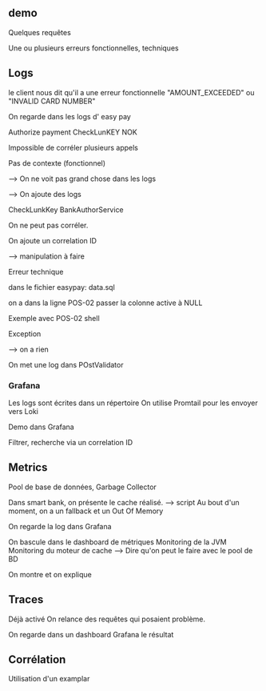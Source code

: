 ## demo 
Quelques requêtes

Une ou plusieurs erreurs fonctionnelles, techniques


## Logs

le client nous dit qu'il a une erreur fonctionnelle "AMOUNT_EXCEEDED" ou "INVALID CARD NUMBER"

On regarde dans les logs d' easy pay

Authorize payment
CheckLunKEY NOK

Impossible de corréler plusieurs appels

Pas de contexte (fonctionnel)

--> On ne voit pas grand chose dans les logs

--> On ajoute des logs

CheckLunkKey
BankAuthorService

On ne peut pas corréler.

On ajoute un correlation ID

--> manipulation à faire

Erreur technique

dans le fichier easypay:
data.sql

on a dans la ligne POS-02 passer la colonne active à NULL

Exemple avec POS-02 shell 

Exception

--> on a rien

On met une log dans POstValidator 

### Grafana

Les logs sont écrites dans un répertoire 
On utilise Promtail pour les envoyer vers Loki

Demo dans Grafana

Filtrer, recherche via un correlation ID

## Metrics
Pool de base de données, Garbage Collector

Dans smart bank, on présente le cache réalisé.
--> script
Au bout d'un moment, on a un fallback et un Out Of Memory

On regarde la log dans Grafana

On bascule dans le dashboard de métriques
Monitoring de la JVM
Monitoring du moteur de cache
--> Dire qu'on peut le faire avec le pool de BD

On montre et on explique

## Traces

Déjà activé
On relance des requêtes qui posaient problème.

On regarde dans un dashboard Grafana le résultat

##  Corrélation

Utilisation d'un examplar


##
